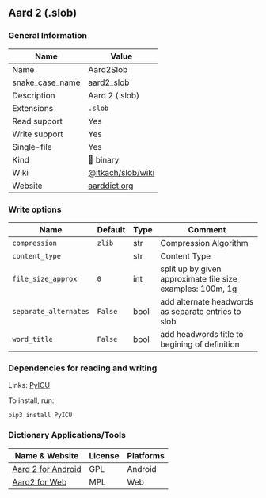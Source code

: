 
## Aard 2 (.slob) ##

### General Information ###
Name | Value
---- | -------
Name | Aard2Slob
snake_case_name | aard2_slob
Description | Aard 2 (.slob)
Extensions | `.slob`
Read support | Yes
Write support | Yes
Single-file | Yes
Kind | 🔢 binary
Wiki | [@itkach/slob/wiki](https://github.com/itkach/slob/wiki)
Website | [aarddict.org](http://aarddict.org/)



### Write options ###
Name | Default | Type | Comment
---- | ------- | ---- | -------
`compression` | `zlib` | str | Compression Algorithm
`content_type` |  | str | Content Type
`file_size_approx` | `0` | int | split up by given approximate file size<br />examples: 100m, 1g
`separate_alternates` | `False` | bool | add alternate headwords as separate entries to slob
`word_title` | `False` | bool | add headwords title to begining of definition

### Dependencies for reading and writing ###
Links: [PyICU](https://pypi.org/project/PyICU)

To install, run:

    pip3 install PyICU


### Dictionary Applications/Tools ###
Name & Website | License | Platforms
-------------- | ------- | ---------
[Aard 2 for Android](http://aarddict.org/) | GPL | Android
[Aard2 for Web](http://aarddict.org/) | MPL | Web
